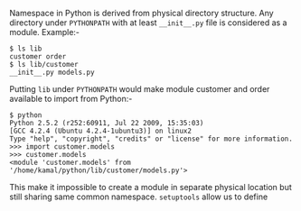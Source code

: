 Namespace in Python is derived from physical directory structure. Any directory under ``PYTHONPATH`` with at least ``__init__.py`` file is considered as a module. Example:-

```console
$ ls lib
customer order
$ ls lib/customer
__init__.py models.py
```

Putting ``lib`` under ``PYTHONPATH`` would make module customer and order available to import from Python:-

```console
$ python
Python 2.5.2 (r252:60911, Jul 22 2009, 15:35:03) 
[GCC 4.2.4 (Ubuntu 4.2.4-1ubuntu3)] on linux2
Type "help", "copyright", "credits" or "license" for more information.
>>> import customer.models
>>> customer.models
<module 'customer.models' from '/home/kamal/python/lib/customer/models.py'>
```
This make it impossible to create a module in separate physical location but still sharing same common namespace. ``setuptools`` allow us to define 